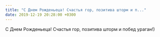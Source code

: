 ```yaml
---
title: "С Днем Рожденьеца! Счастья гор, позитива шторм и п..."
date: 2019-12-19 20:28:00 +0300
---
```


С Днем Рожденьеца! Счастья гор, позитива шторм и побед ураган!)

